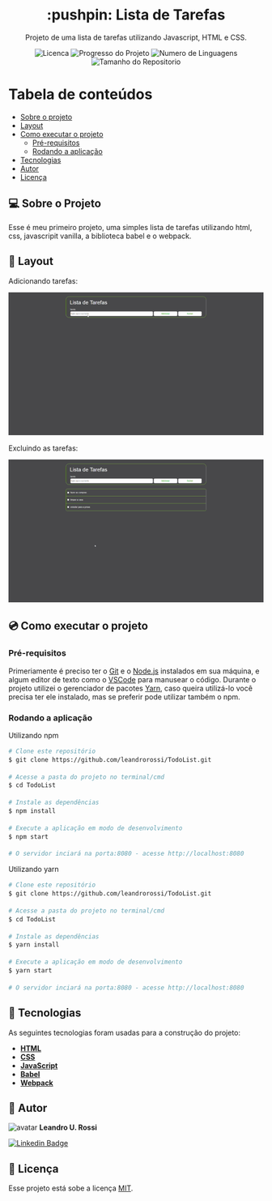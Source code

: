 <h1 align="center"> :pushpin: Lista de Tarefas</h1>
<p align="center">Projeto de uma lista de tarefas utilizando Javascript, HTML e CSS.</p>

<p align="center">
  <img alt="Licenca" src="https://img.shields.io/static/v1?label=licenca&message=MIT&color=brightgreen1&style=for-the-badge"/>
  <img alt="Progresso do Projeto" src="https://img.shields.io/static/v1?label=progresso&message=Concluido&color=brightgreen1&style=for-the-badge"/>
  <img alt ="Numero de Linguagens" src="https://img.shields.io/static/v1?label=linguagens&message=3&color=brightgreen1&style=for-the-badge"/>
  <img alt="Tamanho do Repositorio" src="https://img.shields.io/static/v1?label=tamanho-do-repo&message=84kb&color=blue&style=for-the-badge"/>
</p>

Tabela de conteúdos
=================
<!--ts-->
   * [Sobre o projeto](#-sobre-o-projeto)
   * [Layout](#-layout)
   * [Como executar o projeto](#-como-executar-o-projeto)
     * [Pré-requisitos](#pré-requisitos)
     * [Rodando a aplicação](#user-content--rodando-a-aplicação)
   * [Tecnologias](#-tecnologias)
   * [Autor](#-autor)
   * [Licença](#user-content--licença)
<!--te-->

## :computer: Sobre o Projeto

Esse é meu primeiro projeto, uma simples lista de tarefas utilizando html, css, javascripit vanilla, a biblioteca babel e o webpack.

## :art: Layout

Adicionando tarefas:

<p align="left">
  <img alt="Adicionando" title="#Adicionando" src="./assets/adicionar.gif" width="600px">
</p>

Excluindo as tarefas:

<p align="left">
  <img alt="Excluindo" title="#Excluindo" src="./assets/excluir.gif" width="600px">
</p>

## :cd: Como executar o projeto

### Pré-requisitos

Primeriamente é preciso ter o [Git](https://git-scm.com) e o [Node.js](https://nodejs.org/en/) instalados em sua máquina, e algum editor de texto como o 
[VSCode](https://code.visualstudio.com/) para manusear o código. Durante o projeto utilizei o gerenciador de pacotes 
[Yarn](https://yarnpkg.com), caso queira utilizá-lo você precisa ter ele instalado, mas se preferir pode utilizar também o npm.

### Rodando a aplicação

Utilizando npm

```bash
# Clone este repositório
$ git clone https://github.com/leandrorossi/TodoList.git

# Acesse a pasta do projeto no terminal/cmd
$ cd TodoList

# Instale as dependências
$ npm install

# Execute a aplicação em modo de desenvolvimento
$ npm start

# O servidor inciará na porta:8080 - acesse http://localhost:8080
```

Utilizando yarn

```bash
# Clone este repositório
$ git clone https://github.com/leandrorossi/TodoList.git

# Acesse a pasta do projeto no terminal/cmd
$ cd TodoList

# Instale as dependências
$ yarn install

# Execute a aplicação em modo de desenvolvimento
$ yarn start

# O servidor inciará na porta:8080 - acesse http://localhost:8080
```

## :toolbox: Tecnologias

As seguintes tecnologias foram usadas para a construção do projeto:

- **[HTML](https://developer.mozilla.org/pt-BR/docs/Web/HTML)**
- **[CSS](https://developer.mozilla.org/pt-BR/docs/Web/CSS)**
- **[JavaScript](https://developer.mozilla.org/pt-BR/docs/Web/JavaScript)**
- **[Babel](https://babeljs.io/)**
- **[Webpack](https://webpack.js.org/)**

## :bust_in_silhouette: Autor

<img src="https://avatars2.githubusercontent.com/u/65093597?s=60&v=4" width="100px;" alt="avatar"/>
<b>Leandro U. Rossi</b>

 [![Linkedin Badge](https://img.shields.io/badge/-Leandro-blue?style=flat-square&logo=Linkedin&logoColor=white&link=https://www.linkedin.com/in/leandro-rossi-4769ab1a6/)](https://www.linkedin.com/in/leandro-rossi-4769ab1a6/)


## :memo: Licença

Esse projeto está sobe a licença [MIT](./LICENSE).
